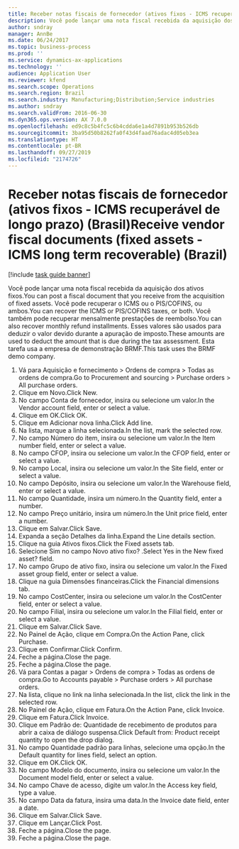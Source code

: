 ```yaml
---
title: Receber notas fiscais de fornecedor (ativos fixos - ICMS recuperável de longo prazo) (Brasil)
description: Você pode lançar uma nota fiscal recebida da aquisição dos ativos fixos.
author: sndray
manager: AnnBe
ms.date: 06/24/2017
ms.topic: business-process
ms.prod: ''
ms.service: dynamics-ax-applications
ms.technology: ''
audience: Application User
ms.reviewer: kfend
ms.search.scope: Operations
ms.search.region: Brazil
ms.search.industry: Manufacturing;Distribution;Service industries
ms.author: sndray
ms.search.validFrom: 2016-06-30
ms.dyn365.ops.version: AX 7.0.0
ms.openlocfilehash: ed9c8c5b4fc5c6b4cdda6e1a4d7891b953b526db
ms.sourcegitcommit: 3ba95d50b8262fa0f43d4faad76adac4d05eb3ea
ms.translationtype: HT
ms.contentlocale: pt-BR
ms.lasthandoff: 09/27/2019
ms.locfileid: "2174726"
---
```

# <a name="receive-vendor-fiscal-documents-fixed-assets---icms-long-term-recoverable-brazil"></a><span data-ttu-id="7d398-103">Receber notas fiscais de fornecedor (ativos fixos - ICMS recuperável de longo prazo) (Brasil)</span><span class="sxs-lookup"><span data-stu-id="7d398-103">Receive vendor fiscal documents (fixed assets - ICMS long term recoverable) (Brazil)</span></span>

[!include [task guide banner](../../includes/task-guide-banner.md)]

<span data-ttu-id="7d398-104">Você pode lançar uma nota fiscal recebida da aquisição dos ativos fixos.</span><span class="sxs-lookup"><span data-stu-id="7d398-104">You can post a fiscal document that you receive from the acquisition of fixed assets.</span></span> <span data-ttu-id="7d398-105">Você pode recuperar o ICMS ou o PIS/COFINS, ou ambos.</span><span class="sxs-lookup"><span data-stu-id="7d398-105">You can recover the ICMS or PIS/COFINS taxes, or both.</span></span> <span data-ttu-id="7d398-106">Você também pode recuperar mensalmente prestações de reembolso.</span><span class="sxs-lookup"><span data-stu-id="7d398-106">You can also recover monthly refund installments.</span></span> <span data-ttu-id="7d398-107">Esses valores são usados para deduzir o valor devido durante a apuração de imposto.</span><span class="sxs-lookup"><span data-stu-id="7d398-107">These amounts are used to deduct the amount that is due during the tax assessment.</span></span> <span data-ttu-id="7d398-108">Esta tarefa usa a empresa de demonstração BRMF.</span><span class="sxs-lookup"><span data-stu-id="7d398-108">This task uses the BRMF demo company.</span></span>

1. <span data-ttu-id="7d398-109">Vá para Aquisição e fornecimento > Ordens de compra > Todas as ordens de compra.</span><span class="sxs-lookup"><span data-stu-id="7d398-109">Go to Procurement and sourcing > Purchase orders > All purchase orders.</span></span>
2. <span data-ttu-id="7d398-110">Clique em Novo.</span><span class="sxs-lookup"><span data-stu-id="7d398-110">Click New.</span></span>
3. <span data-ttu-id="7d398-111">No campo Conta de fornecedor, insira ou selecione um valor.</span><span class="sxs-lookup"><span data-stu-id="7d398-111">In the Vendor account field, enter or select a value.</span></span>
4. <span data-ttu-id="7d398-112">Clique em OK.</span><span class="sxs-lookup"><span data-stu-id="7d398-112">Click OK.</span></span>
5. <span data-ttu-id="7d398-113">Clique em Adicionar nova linha.</span><span class="sxs-lookup"><span data-stu-id="7d398-113">Click Add line.</span></span>
6. <span data-ttu-id="7d398-114">Na lista, marque a linha selecionada.</span><span class="sxs-lookup"><span data-stu-id="7d398-114">In the list, mark the selected row.</span></span>
7. <span data-ttu-id="7d398-115">No campo Número do item, insira ou selecione um valor.</span><span class="sxs-lookup"><span data-stu-id="7d398-115">In the Item number field, enter or select a value.</span></span>
8. <span data-ttu-id="7d398-116">No campo CFOP, insira ou selecione um valor.</span><span class="sxs-lookup"><span data-stu-id="7d398-116">In the CFOP field, enter or select a value.</span></span>
9. <span data-ttu-id="7d398-117">No campo Local, insira ou selecione um valor.</span><span class="sxs-lookup"><span data-stu-id="7d398-117">In the Site field, enter or select a value.</span></span>
10. <span data-ttu-id="7d398-118">No campo Depósito, insira ou selecione um valor.</span><span class="sxs-lookup"><span data-stu-id="7d398-118">In the Warehouse field, enter or select a value.</span></span>
11. <span data-ttu-id="7d398-119">No campo Quantidade, insira um número.</span><span class="sxs-lookup"><span data-stu-id="7d398-119">In the Quantity field, enter a number.</span></span>
12. <span data-ttu-id="7d398-120">No campo Preço unitário, insira um número.</span><span class="sxs-lookup"><span data-stu-id="7d398-120">In the Unit price field, enter a number.</span></span>
13. <span data-ttu-id="7d398-121">Clique em Salvar.</span><span class="sxs-lookup"><span data-stu-id="7d398-121">Click Save.</span></span>
14. <span data-ttu-id="7d398-122">Expanda a seção Detalhes da linha.</span><span class="sxs-lookup"><span data-stu-id="7d398-122">Expand the Line details section.</span></span>
15. <span data-ttu-id="7d398-123">Clique na guia Ativos fixos.</span><span class="sxs-lookup"><span data-stu-id="7d398-123">Click the Fixed assets tab.</span></span>
16. <span data-ttu-id="7d398-124">Selecione Sim no campo Novo ativo fixo? .</span><span class="sxs-lookup"><span data-stu-id="7d398-124">Select Yes in the New fixed asset? field.</span></span>
17. <span data-ttu-id="7d398-125">No campo Grupo de ativo fixo, insira ou selecione um valor.</span><span class="sxs-lookup"><span data-stu-id="7d398-125">In the Fixed asset group field, enter or select a value.</span></span>
18. <span data-ttu-id="7d398-126">Clique na guia Dimensões financeiras.</span><span class="sxs-lookup"><span data-stu-id="7d398-126">Click the Financial dimensions tab.</span></span>
19. <span data-ttu-id="7d398-127">No campo CostCenter, insira ou selecione um valor.</span><span class="sxs-lookup"><span data-stu-id="7d398-127">In the CostCenter field, enter or select a value.</span></span>
20. <span data-ttu-id="7d398-128">No campo Filial, insira ou selecione um valor.</span><span class="sxs-lookup"><span data-stu-id="7d398-128">In the Filial field, enter or select a value.</span></span>
21. <span data-ttu-id="7d398-129">Clique em Salvar.</span><span class="sxs-lookup"><span data-stu-id="7d398-129">Click Save.</span></span>
22. <span data-ttu-id="7d398-130">No Painel de Ação, clique em Compra.</span><span class="sxs-lookup"><span data-stu-id="7d398-130">On the Action Pane, click Purchase.</span></span>
23. <span data-ttu-id="7d398-131">Clique em Confirmar.</span><span class="sxs-lookup"><span data-stu-id="7d398-131">Click Confirm.</span></span>
24. <span data-ttu-id="7d398-132">Feche a página.</span><span class="sxs-lookup"><span data-stu-id="7d398-132">Close the page.</span></span>
25. <span data-ttu-id="7d398-133">Feche a página.</span><span class="sxs-lookup"><span data-stu-id="7d398-133">Close the page.</span></span>
26. <span data-ttu-id="7d398-134">Vá para Contas a pagar > Ordens de compra > Todas as ordens de compra.</span><span class="sxs-lookup"><span data-stu-id="7d398-134">Go to Accounts payable > Purchase orders > All purchase orders.</span></span>
27. <span data-ttu-id="7d398-135">Na lista, clique no link na linha selecionada.</span><span class="sxs-lookup"><span data-stu-id="7d398-135">In the list, click the link in the selected row.</span></span>
28. <span data-ttu-id="7d398-136">No Painel de Ação, clique em Fatura.</span><span class="sxs-lookup"><span data-stu-id="7d398-136">On the Action Pane, click Invoice.</span></span>
29. <span data-ttu-id="7d398-137">Clique em Fatura.</span><span class="sxs-lookup"><span data-stu-id="7d398-137">Click Invoice.</span></span>
30. <span data-ttu-id="7d398-138">Clique em Padrão de: Quantidade de recebimento de produtos para abrir a caixa de diálogo suspensa.</span><span class="sxs-lookup"><span data-stu-id="7d398-138">Click Default from: Product receipt quantity to open the drop dialog.</span></span>
31. <span data-ttu-id="7d398-139">No campo Quantidade padrão para linhas, selecione uma opção.</span><span class="sxs-lookup"><span data-stu-id="7d398-139">In the Default quantity for lines field, select an option.</span></span>
32. <span data-ttu-id="7d398-140">Clique em OK.</span><span class="sxs-lookup"><span data-stu-id="7d398-140">Click OK.</span></span>
33. <span data-ttu-id="7d398-141">No campo Modelo do documento, insira ou selecione um valor.</span><span class="sxs-lookup"><span data-stu-id="7d398-141">In the Document model field, enter or select a value.</span></span>
34. <span data-ttu-id="7d398-142">No campo Chave de acesso, digite um valor.</span><span class="sxs-lookup"><span data-stu-id="7d398-142">In the Access key field, type a value.</span></span>
35. <span data-ttu-id="7d398-143">No campo Data da fatura, insira uma data.</span><span class="sxs-lookup"><span data-stu-id="7d398-143">In the Invoice date field, enter a date.</span></span>
36. <span data-ttu-id="7d398-144">Clique em Salvar.</span><span class="sxs-lookup"><span data-stu-id="7d398-144">Click Save.</span></span>
37. <span data-ttu-id="7d398-145">Clique em Lançar.</span><span class="sxs-lookup"><span data-stu-id="7d398-145">Click Post.</span></span>
38. <span data-ttu-id="7d398-146">Feche a página.</span><span class="sxs-lookup"><span data-stu-id="7d398-146">Close the page.</span></span>
39. <span data-ttu-id="7d398-147">Feche a página.</span><span class="sxs-lookup"><span data-stu-id="7d398-147">Close the page.</span></span>

